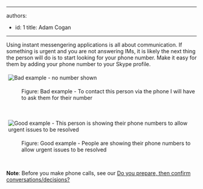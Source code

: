 

---
authors:
  - id: 1
    title: Adam Cogan
---




<span class='intro'> Using instant messengering applications is all about communication. If something is urgent and you are not answering IMs, it is likely the next thing the person will do is to start looking for your phone number. Make it easy for them by adding your phone number to your Skype profile.<br> </span>

<p>​​<img src="/PublishingImages/Bad-Example-no-number.jpg" alt="Bad example - no number shown" style="margin&#58;5px;" /></p><dd class="ssw15-rteElement-FigureBad">​​Figure&#58; Bad example - To contact this&#160;person&#160;via the phone I will have to ask them for their number<br></dd><p class="ssw15-rteElement-P">​​<br></p><p class="ssw15-rteElement-P"><img src="/PublishingImages/Good-Example-numbers-listed.jpg" alt="Good example - This person is showing their phone numbers to allow urgent issues to be resolved" style="margin&#58;5px;" /><br></p><dd class="ssw15-rteElement-FigureGood">​​Figure&#58; Good example - People are showing their phone numbers to allow urgent issues to be resolved​<br></dd><p class="ssw15-rteElement-P">​<br></p><p class="ssw15-rteElement-P"><strong>Note</strong>&#58; Before you make phone calls, see our&#160;<a href="/_layouts/15/FIXUPREDIRECT.ASPX?WebId=3dfc0e07-e23a-4cbb-aac2-e778b71166a2&amp;TermSetId=07da3ddf-0924-4cd2-a6d4-a4809ae20160&amp;TermId=2b86d144-7041-41f3-92aa-d7d59b88149a">Do you prepare, then confirm conversations/decisions?​</a><br></p>


